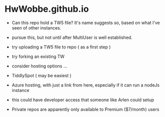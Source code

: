 # HwWobbe.github.io
* Can this repo hold a TW5 file?  It's name suggests so, based on what I've seen of other instances.
* pursue this, but not until after MultiUser is well established.
* try uploading a TW5 file to repo ( as a first step )
* try forking an existing TW

* consider hosting options ...
* TiddlySpot ( may be easiest )
* Azure hosting, with just a link from here, especially if it can run a nodeJs instance
* this could have developer access that someone like Arlen could setup

* Private repos are apparently only available to Premium ($7/month) users 
